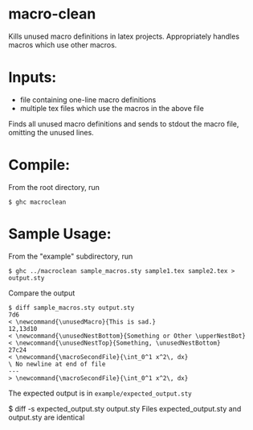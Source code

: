 macro-clean
===========

Kills unused macro definitions in latex projects.
Appropriately handles macros which use other macros.

# Inputs: 

* file containing one-line macro definitions
* multiple tex files which use the macros in the above file

Finds all unused macro definitions and sends to stdout the macro
file, omitting the unused lines.

# Compile:

From the root directory, run

    $ ghc macroclean

# Sample Usage:

From the "example" subdirectory, run

    $ ghc ../macroclean sample_macros.sty sample1.tex sample2.tex > output.sty

Compare the output

    $ diff sample_macros.sty output.sty
    7d6
    < \newcommand{\unusedMacro}{This is sad.}
    12,13d10
    < \newcommand{\unusedNestBottom}{Something or Other \upperNestBot}
    < \newcommand{\unusedNestTop}{Something, \unusedNestBottom}
    27c24
    < \newcommand{\macroSecondFile}{\int_0^1 x^2\, dx}
    \ No newline at end of file
    ---
    > \newcommand{\macroSecondFile}{\int_0^1 x^2\, dx}

The expected output is in `example/expected_output.sty`

   $ diff -s expected_output.sty output.sty
   Files expected_output.sty and output.sty are identical

